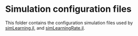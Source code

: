 # Simulation configuration files

This folder contains the configuration simulation files used by [simLearning.jl](../simLearning.jl), and [simLearningRate.jl](../simLearningRate.jl).